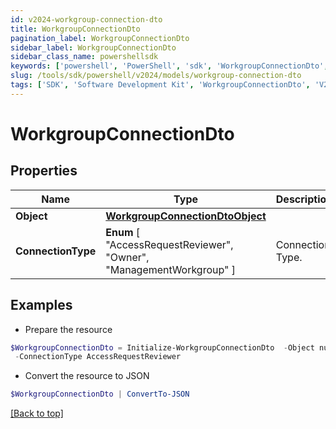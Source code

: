 ```yaml
---
id: v2024-workgroup-connection-dto
title: WorkgroupConnectionDto
pagination_label: WorkgroupConnectionDto
sidebar_label: WorkgroupConnectionDto
sidebar_class_name: powershellsdk
keywords: ['powershell', 'PowerShell', 'sdk', 'WorkgroupConnectionDto', 'V2024WorkgroupConnectionDto'] 
slug: /tools/sdk/powershell/v2024/models/workgroup-connection-dto
tags: ['SDK', 'Software Development Kit', 'WorkgroupConnectionDto', 'V2024WorkgroupConnectionDto']
---
```



# WorkgroupConnectionDto

## Properties

Name | Type | Description | Notes
------------ | ------------- | ------------- | -------------
**Object** | [**WorkgroupConnectionDtoObject**](workgroup-connection-dto-object) |  | [optional] 
**ConnectionType** |  **Enum** [  "AccessRequestReviewer",    "Owner",    "ManagementWorkgroup" ] | Connection Type. | [optional] 

## Examples

- Prepare the resource
```powershell
$WorkgroupConnectionDto = Initialize-WorkgroupConnectionDto  -Object null `
 -ConnectionType AccessRequestReviewer
```

- Convert the resource to JSON
```powershell
$WorkgroupConnectionDto | ConvertTo-JSON
```


[[Back to top]](#) 

